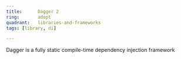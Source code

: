 ```yaml
---
title:      Dagger 2
ring:       adopt
quadrant:   libraries-and-frameworks
tags: [library, di]

---
```


Dagger is a fully static compile-time dependency injection framework
